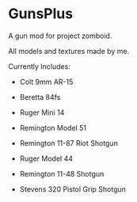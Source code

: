 # GunsPlus
A gun mod for project zomboid.

All models and textures made by me.

Currently Includes:

  - Colt 9mm AR-15
  
  - Beretta 84fs
  
  - Ruger Mini 14
  
  - Remington Model 51
  
  - Remington 11-87 Riot Shotgun
  
  - Ruger Model 44
  
  - Remington 11-48 Shotgun
  
  - Stevens 320 Pistol Grip Shotgun
